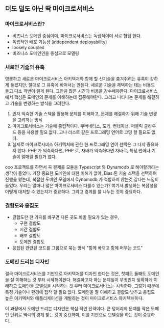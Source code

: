 ## 더도 덜도 아닌 딱 마이크로서비스


### 마이크로서비스란?
  - 비즈니스 도메인 중심이며, 마이크로서비스는 독립적이며 서로 협업 한다.
  - 독립적인 배포 가능성 (independent deployability)
  - loosely coupled
  - 비즈니스 도메인인을 중심으로 모델링

### 새로인 기술의 유혹
영롱하고 새로운 마이크로서비스 아키텍처와 함께 할 신기술을 춤겨쥐려는 유혹이 강하게 들겠지만, 절대로 그 유혹에 바져서는 안된다. 새로운 기술을 채택하는 데는 비용도 들고 다소 격변이 일게 된다.
그만큼 많은 시간과 비용을 감수해야한다. 마이크로서비스에서 핵심은 도메인의 문제를 이해하는데 집중해야한다. 그리고 나타나는 문제를 해결하고 기술을 변경하는 방식을 고려한다.

1) 먼저 익숙한 기술 스택을 활용해 문제를 이해하고, 문제를 해결하기 위해 기술 변경을 고려하는 방식
2) 마이크로서비스는 기술에 중립적이다. 쿠버네티스, 도커, 컨테이너, 퍼블릭 클라우드 등을 사용할 필요 없다. 고나 러스트 같은 프로그래밍 언어로 코딩 할 필요도 없다.
3) 실제로 마이크로서비스 아키텍처에 관한 한 프로그래밍 언어 선택은 그 다지 중요하지 않다. PHP 가 익숙하다면, PHP 로, 자바가 익숙하다면 자바로, 특정 언어나 기술이 얽매일 필요가 없다.

ooo 프로젝트를 하면서 꼭 결제를 모듈을 Typescript 와 Dynamodb 로 해야할까라는 생각이 들었다. 가장 중요한 도메인에 대한 이해가 없어, Bias 된 기술 스택을 선택하여 진행을 했는데,
복잡한 도메인 모델에서 Dynamodb 가 적합하지 않는것 같다는 느낌이 들었다. 우리는 얼마나 많은 마이크로서비스 다룰수 있는가? 여기서 발생하는 복잡성을 어떻게 대처할 수 있는지가 중요하다. 그리고 경계를 잘 나누는 것이 중요하다.

### 결합도와 응집도
  * 결합도란 한 가지를 바꾸면 다른 곳도 바꿀 필요가 있는 경우,
	- 구현 결합도
	- 시간 결합도
	- 배포 결합도
	- 도메인 결합도
  * 응집된 관련된 코드를 그룹으로 묶는 방식 "함께 바뀌고 함께 머무는 코드"

### 도메인 드리븐 디자인

결국 마이크로서비스를 기반으로 아키텍처를 디자인 한다는 것은, 첫째도 둘째도 도메인을 잘 이해하는 것 부터 시작해야한다. 해결하고자 하는 문제점이 무엇인지 정확하게 이해하고 도메인을 모델링을 
시작하는 것 부터 마이크로서비스는 시작한다. 그렇기 때문에 특정 기술이나 환경에 집착 할 필요 없다. 도메인을 잘 이해하고 결합도 낮추고 응집도 높은 아키텍처와 애플리케이션을 개발하는 것이
마이크로서비스 아키텍처이다.

이 과정에서 도메인 드리븐 디자인은 핵심 적인 전략이다. 큰 덩어리의 문제를 작은 도메인 단위로 맥락의 경계 찾는 것이 중요하며, 이를 기반으로 모델링을 하는 것이 중요하다.
